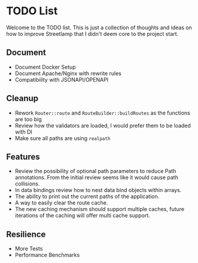# TODO List

Welcome to the TODO list. This is just a collection of thoughts and ideas on how to improve Streetlamp that I didn't deem core to the project start.

## Document
- Document Docker Setup
- Document Apache/Nginx with rewrite rules
- Compatibility with JSONAPI/OPENAPI

## Cleanup
- Rework `Router::route` and `RouteBuilder::buildRoutes` as the functions are too big
- Review how the validators are loaded, I would prefer them to be loaded with DI
- Make sure all paths are using `realpath`

## Features
- Review the possibility of optional path parameters to reduce Path annotations. From the initial review seems like it would cause path collisions. 
- In data bindings review how to nest data bind objects within arrays.
- The ability to print out the current paths of the application.
- A way to easily clear the route cache.
- The new caching mechanism should support multiple caches, future iterations of the caching will offer multi cache support.

## Resilience 
- More Tests
- Performance Benchmarks